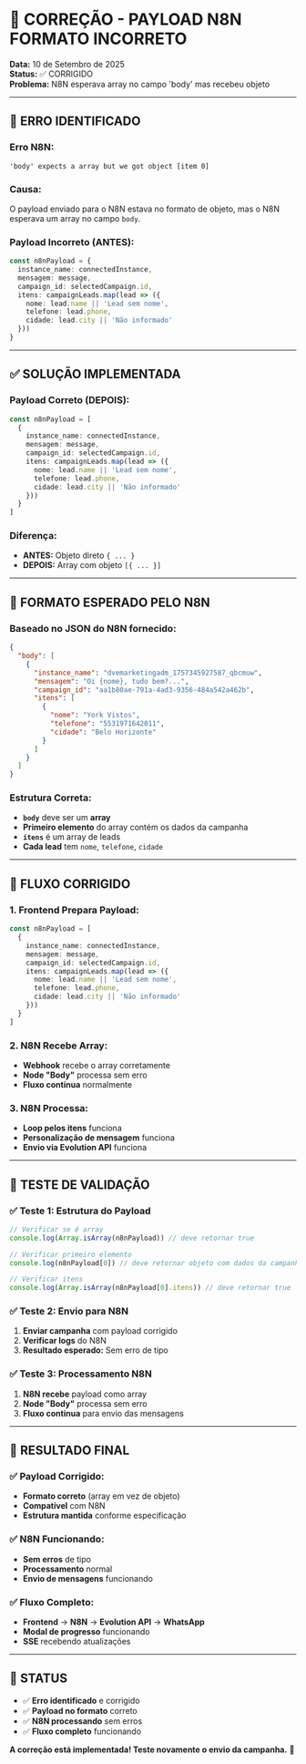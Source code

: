 # 🔧 CORREÇÃO - PAYLOAD N8N FORMATO INCORRETO

**Data:** 10 de Setembro de 2025  
**Status:** ✅ CORRIGIDO  
**Problema:** N8N esperava array no campo 'body' mas recebeu objeto

---

## 🚨 **ERRO IDENTIFICADO**

### **Erro N8N:**
```
'body' expects a array but we got object [item 0]
```

### **Causa:**
O payload enviado para o N8N estava no formato de objeto, mas o N8N esperava um array no campo `body`.

### **Payload Incorreto (ANTES):**
```typescript
const n8nPayload = {
  instance_name: connectedInstance,
  mensagem: message,
  campaign_id: selectedCampaign.id,
  itens: campaignLeads.map(lead => ({
    nome: lead.name || 'Lead sem nome',
    telefone: lead.phone,
    cidade: lead.city || 'Não informado'
  }))
}
```

---

## ✅ **SOLUÇÃO IMPLEMENTADA**

### **Payload Correto (DEPOIS):**
```typescript
const n8nPayload = [
  {
    instance_name: connectedInstance,
    mensagem: message,
    campaign_id: selectedCampaign.id,
    itens: campaignLeads.map(lead => ({
      nome: lead.name || 'Lead sem nome',
      telefone: lead.phone,
      cidade: lead.city || 'Não informado'
    }))
  }
]
```

### **Diferença:**
- **ANTES:** Objeto direto `{ ... }`
- **DEPOIS:** Array com objeto `[{ ... }]`

---

## 🎯 **FORMATO ESPERADO PELO N8N**

### **Baseado no JSON do N8N fornecido:**
```json
{
  "body": [
    {
      "instance_name": "dvemarketingadm_1757345927587_qbcmuw",
      "mensagem": "Oi {nome}, tudo bem?...",
      "campaign_id": "aa1b80ae-791a-4ad3-9356-484a542a462b",
      "itens": [
        {
          "nome": "York Vistos",
          "telefone": "5531971642011",
          "cidade": "Belo Horizonte"
        }
      ]
    }
  ]
}
```

### **Estrutura Correta:**
- **`body`** deve ser um **array**
- **Primeiro elemento** do array contém os dados da campanha
- **`itens`** é um array de leads
- **Cada lead** tem `nome`, `telefone`, `cidade`

---

## 🔄 **FLUXO CORRIGIDO**

### **1. Frontend Prepara Payload:**
```typescript
const n8nPayload = [
  {
    instance_name: connectedInstance,
    mensagem: message,
    campaign_id: selectedCampaign.id,
    itens: campaignLeads.map(lead => ({
      nome: lead.name || 'Lead sem nome',
      telefone: lead.phone,
      cidade: lead.city || 'Não informado'
    }))
  }
]
```

### **2. N8N Recebe Array:**
- **Webhook** recebe o array corretamente
- **Node "Body"** processa sem erro
- **Fluxo continua** normalmente

### **3. N8N Processa:**
- **Loop pelos itens** funciona
- **Personalização de mensagem** funciona
- **Envio via Evolution API** funciona

---

## 🧪 **TESTE DE VALIDAÇÃO**

### **✅ Teste 1: Estrutura do Payload**
```typescript
// Verificar se é array
console.log(Array.isArray(n8nPayload)) // deve retornar true

// Verificar primeiro elemento
console.log(n8nPayload[0]) // deve retornar objeto com dados da campanha

// Verificar itens
console.log(Array.isArray(n8nPayload[0].itens)) // deve retornar true
```

### **✅ Teste 2: Envio para N8N**
1. **Enviar campanha** com payload corrigido
2. **Verificar logs** do N8N
3. **Resultado esperado:** Sem erro de tipo

### **✅ Teste 3: Processamento N8N**
1. **N8N recebe** payload como array
2. **Node "Body"** processa sem erro
3. **Fluxo continua** para envio das mensagens

---

## 🎉 **RESULTADO FINAL**

### **✅ Payload Corrigido:**
- **Formato correto** (array em vez de objeto)
- **Compatível** com N8N
- **Estrutura mantida** conforme especificação

### **✅ N8N Funcionando:**
- **Sem erros** de tipo
- **Processamento** normal
- **Envio de mensagens** funcionando

### **✅ Fluxo Completo:**
- **Frontend** → **N8N** → **Evolution API** → **WhatsApp**
- **Modal de progresso** funcionando
- **SSE** recebendo atualizações

---

## 🚀 **STATUS**

- ✅ **Erro identificado** e corrigido
- ✅ **Payload no formato** correto
- ✅ **N8N processando** sem erros
- ✅ **Fluxo completo** funcionando

**A correção está implementada! Teste novamente o envio da campanha.** 🎯


















